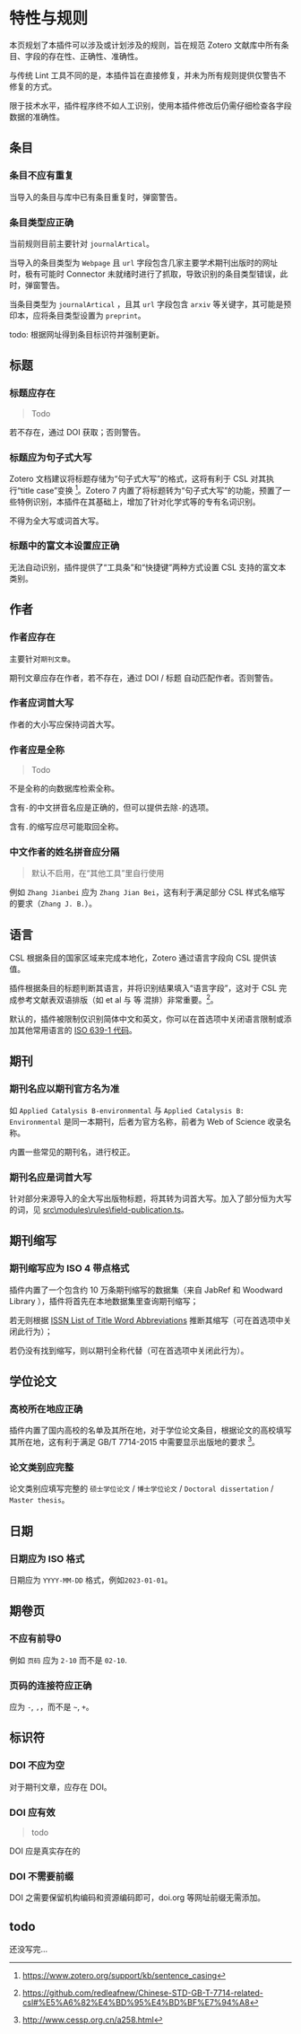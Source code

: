 # 特性与规则

本页规划了本插件可以涉及或计划涉及的规则，旨在规范 Zotero 文献库中所有条目、字段的存在性、正确性、准确性。

与传统 Lint 工具不同的是，本插件旨在直接修复，并未为所有规则提供仅警告不修复的方式。

限于技术水平，插件程序终不如人工识别，使用本插件修改后仍需仔细检查各字段数据的准确性。

## 条目

### 条目不应有重复

当导入的条目与库中已有条目重复时，弹窗警告。

### 条目类型应正确

当前规则目前主要针对 `journalArtical`。

当导入的条目类型为 `Webpage` 且 `url` 字段包含几家主要学术期刊出版时的网址时，极有可能时 Connector 未就绪时进行了抓取，导致识别的条目类型错误，此时，弹窗警告。

当条目类型为 `journalArtical` ，且其 `url` 字段包含 `arxiv` 等关键字，其可能是预印本，应将条目类型设置为 `preprint`。

todo: 根据网址得到条目标识符并强制更新。

## 标题

### 标题应存在

> Todo

若不存在，通过 DOI 获取；否则警告。

### 标题应为句子式大写

Zotero 文档建议将标题存储为“句子式大写”的格式，这将有利于 CSL 对其执行“title case”变换 [^sentenceCase]。Zotero 7 内置了将标题转为“句子式大写”的功能，预置了一些特例识别，本插件在其基础上，增加了针对化学式等的专有名词识别。

[^sentenceCase]: <https://www.zotero.org/support/kb/sentence_casing>

不得为全大写或词首大写。

### 标题中的富文本设置应正确

无法自动识别，插件提供了“工具条”和“快捷键”两种方式设置 CSL 支持的富文本类别。

## 作者

### 作者应存在

主要针对`期刊文章`。

期刊文章应存在作者，若不存在，通过 DOI / 标题 自动匹配作者。否则警告。

### 作者应词首大写

作者的大小写应保持词首大写。

### 作者应是全称

> Todo

不是全称的向数据库检索全称。

含有`-`的中文拼音名应是正确的，但可以提供去除`-`的选项。

含有`.`的缩写应尽可能取回全称。

### 中文作者的姓名拼音应分隔

> 默认不启用，在“其他工具”里自行使用

例如 `Zhang Jianbei` 应为 `Zhang Jian Bei`，这有利于满足部分 CSL 样式名缩写的要求（`Zhang J. B.`）。

## 语言

CSL 根据条目的国家区域来完成本地化，Zotero 通过语言字段向 CSL 提供该值。

插件根据条目的标题判断其语言，并将识别结果填入“语言字段”，这对于 CSL 完成参考文献表双语排版（如 et al 与 等 混排）非常重要。[^csl-etal]。

默认的，插件被限制仅识别简体中文和英文，你可以在首选项中关闭语言限制或添加其他常用语言的 [ISO 639-1 代码]。

[^csl-etal]: <https://github.com/redleafnew/Chinese-STD-GB-T-7714-related-csl#%E5%A6%82%E4%BD%95%E4%BD%BF%E7%94%A8>

[ISO 639-1 代码]: https://github.com/komodojp/tinyld/blob/develop/docs/langs.md

## 期刊

### 期刊名应以期刊官方名为准

如 `Applied Catalysis B-environmental` 与 `Applied Catalysis B: Environmental` 是同一本期刊，后者为官方名称，前者为 Web of Science 收录名称。

内置一些常见的期刊名，进行校正。

### 期刊名应是词首大写

针对部分来源导入的全大写出版物标题，将其转为词首大写。加入了部分恒为大写的词，见 [src\modules\rules\field-publication.ts](../src/modules/rules/field-publication.ts)。

## 期刊缩写

### 期刊缩写应为 ISO 4 带点格式

插件内置了一个包含约 10 万条期刊缩写的数据集（来自 JabRef 和 Woodward Library ），插件将首先在本地数据集里查询期刊缩写；

若无则根据 [ISSN List of Title Word Abbreviations](https://www.issn.org/services/online-services/access-to-the-ltwa/) 推断其缩写（可在首选项中关闭此行为）；

若仍没有找到缩写，则以期刊全称代替（可在首选项中关闭此行为）。

## 学位论文

### 高校所在地应正确

插件内置了国内高校的名单及其所在地，对于学位论文条目，根据论文的高校填写其所在地，这有利于满足 GB/T 7714-2015 中需要显示出版地的要求 [^gb7714]。

[^gb7714]: <http://www.cessp.org.cn/a258.html>

### 论文类别应完整

论文类别应填写完整的 `硕士学位论文` / `博士学位论文` / `Doctoral dissertation` / `Master thesis`。

## 日期

### 日期应为 ISO 格式

日期应为 `YYYY-MM-DD` 格式，例如`2023-01-01`。

## 期卷页

### 不应有前导0

例如 `页码` 应为 `2-10` 而不是 `02-10`.

### 页码的连接符应正确

应为 `-`, `,`，而不是 `~`, `+`。

## 标识符

### DOI 不应为空

对于期刊文章，应存在 DOI。

### DOI 应有效

> todo

DOI 应是真实存在的

### DOI 不需要前缀

DOI 之需要保留机构编码和资源编码即可，doi.org 等网址前缀无需添加。

## todo

还没写完...
